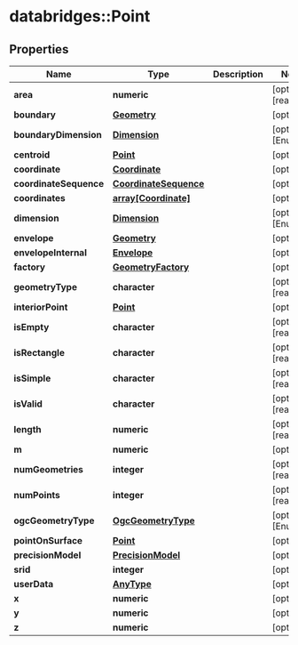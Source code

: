 # databridges::Point


## Properties
Name | Type | Description | Notes
------------ | ------------- | ------------- | -------------
**area** | **numeric** |  | [optional] [readonly] 
**boundary** | [**Geometry**](Geometry.md) |  | [optional] 
**boundaryDimension** | [**Dimension**](Dimension.md) |  | [optional] [Enum: ] 
**centroid** | [**Point**](Point.md) |  | [optional] 
**coordinate** | [**Coordinate**](Coordinate.md) |  | [optional] 
**coordinateSequence** | [**CoordinateSequence**](CoordinateSequence.md) |  | [optional] 
**coordinates** | [**array[Coordinate]**](Coordinate.md) |  | [optional] 
**dimension** | [**Dimension**](Dimension.md) |  | [optional] [Enum: ] 
**envelope** | [**Geometry**](Geometry.md) |  | [optional] 
**envelopeInternal** | [**Envelope**](Envelope.md) |  | [optional] 
**factory** | [**GeometryFactory**](GeometryFactory.md) |  | [optional] 
**geometryType** | **character** |  | [optional] [readonly] 
**interiorPoint** | [**Point**](Point.md) |  | [optional] 
**isEmpty** | **character** |  | [optional] [readonly] 
**isRectangle** | **character** |  | [optional] [readonly] 
**isSimple** | **character** |  | [optional] [readonly] 
**isValid** | **character** |  | [optional] [readonly] 
**length** | **numeric** |  | [optional] [readonly] 
**m** | **numeric** |  | [optional] 
**numGeometries** | **integer** |  | [optional] [readonly] 
**numPoints** | **integer** |  | [optional] [readonly] 
**ogcGeometryType** | [**OgcGeometryType**](OgcGeometryType.md) |  | [optional] [Enum: ] 
**pointOnSurface** | [**Point**](Point.md) |  | [optional] 
**precisionModel** | [**PrecisionModel**](PrecisionModel.md) |  | [optional] 
**srid** | **integer** |  | [optional] 
**userData** | [**AnyType**](.md) |  | [optional] 
**x** | **numeric** |  | [optional] 
**y** | **numeric** |  | [optional] 
**z** | **numeric** |  | [optional] 


